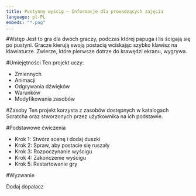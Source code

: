 ```yaml
---
title: Pustynny wyścig — Informacje dla prowadzących zajęcia
language: pl-PL
embeds: "*.png"
...
```


#Wstęp
Jest to gra dla dwóch graczy, podczas której papuga i lis ścigają się po pustyni. Gracze kierują swoją postacią wciskając szybko klawisz na klawiaturze. Zwierze, które pierwsze dotrze do krawędzi ekranu, wygrywa.

#Umiejętności
Ten projekt uczy: 

* Zmiennych
* Animacji
* Odgrywania dźwięków
* Warunków
* Modyfikowania zasobów

#Zasoby
Ten projekt korzysta z zasobów dostępnych w katalogach Scratcha oraz stworzonych przez użytkownika na ich podstawie.

#Podstawowe ćwiczenia

* Krok 1: Stwórz scenę i dodaj duszki
* Krok 2: Spraw, aby postacie się ruszały
* Krok 3: Rozpoczynanie wyścigu
* Krok 4: Zakończenie wyścigu
* Krok 5: Restartowanie gry

#Wyzwanie 

Dodaj dopalacz
